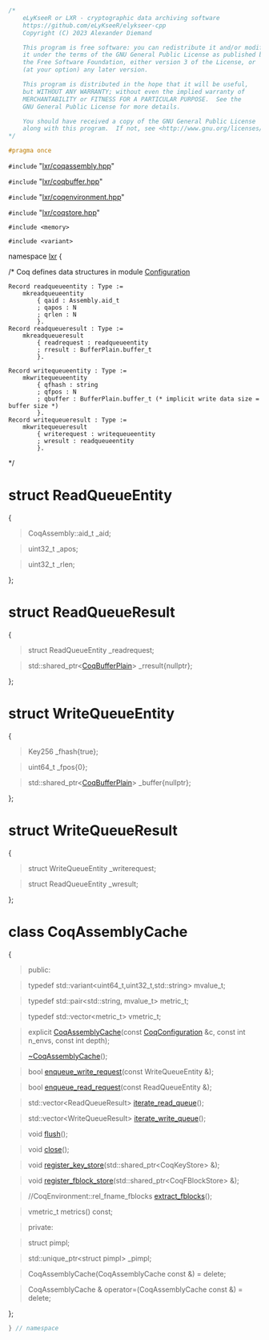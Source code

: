 ```cpp

/*
    eLyKseeR or LXR - cryptographic data archiving software
    https://github.com/eLyKseeR/elykseer-cpp
    Copyright (C) 2023 Alexander Diemand

    This program is free software: you can redistribute it and/or modify
    it under the terms of the GNU General Public License as published by
    the Free Software Foundation, either version 3 of the License, or
    (at your option) any later version.

    This program is distributed in the hope that it will be useful,
    but WITHOUT ANY WARRANTY; without even the implied warranty of
    MERCHANTABILITY or FITNESS FOR A PARTICULAR PURPOSE.  See the
    GNU General Public License for more details.

    You should have received a copy of the GNU General Public License
    along with this program.  If not, see <http://www.gnu.org/licenses/>.
*/

#pragma once
```

`#include` "[lxr/coqassembly.hpp](coqassembly.hpp.md)"

`#include` "[lxr/coqbuffer.hpp](coqbuffer.hpp.md)"

`#include` "[lxr/coqenvironment.hpp](coqenvironment.hpp.md)"

`#include` "[lxr/coqstore.hpp](coqstore.hpp.md)"

`#include <memory>`

`#include <variant>`


namespace [lxr](namespace.list) {

/*
Coq defines data structures in module [Configuration](https://github.com/eLyKseeR/elykseer-ml/blob/main/theories/Configuration.v)
```coq
Record readqueueentity : Type :=
    mkreadqueueentity
        { qaid : Assembly.aid_t
        ; qapos : N
        ; qrlen : N
        }.
Record readqueueresult : Type :=
    mkreadqueueresult
        { readrequest : readqueueentity
        ; rresult : BufferPlain.buffer_t
        }.

Record writequeueentity : Type :=
    mkwritequeueentity
        { qfhash : string
        ; qfpos : N
        ; qbuffer : BufferPlain.buffer_t (* implicit write data size = buffer size *)
        }.
Record writequeueresult : Type :=
    mkwritequeueresult
        { writerequest : writequeueentity
        ; wresult : readqueueentity
        }.
```
*/

# struct ReadQueueEntity

{

>CoqAssembly::aid_t _aid;

>uint32_t _apos;

>uint32_t _rlen;

};

# struct ReadQueueResult

{

>struct ReadQueueEntity _readrequest;

>std::shared_ptr&lt;[CoqBufferPlain](coqbuffer.hpp.md)&gt; _rresult{nullptr};

};

# struct WriteQueueEntity

{

>Key256 _fhash{true};

>uint64_t _fpos{0};

>std::shared_ptr&lt;[CoqBufferPlain](coqbuffer.hpp.md)&gt; _buffer{nullptr};

};

# struct WriteQueueResult

{

>struct WriteQueueEntity _writerequest;

>struct ReadQueueEntity _wresult;

};


# class CoqAssemblyCache

{

> public:

>typedef std::variant&lt;uint64_t,uint32_t,std::string&gt; mvalue_t;

>typedef std::pair&lt;std::string, mvalue_t&gt; metric_t;

>typedef std::vector&lt;metric_t&gt; vmetric_t;

>explicit [CoqAssemblyCache](coqassemblycache_ctor.cpp.md)(const [CoqConfiguration](coqconfiguration.hpp.md) &c, const int n_envs, const int depth);

>[~CoqAssemblyCache](coqassemblycache_ctor.cpp.md)();

>bool [enqueue_write_request](coqassemblycache_functions.cpp.md)(const WriteQueueEntity &);

>bool [enqueue_read_request](coqassemblycache_functions.cpp.md)(const ReadQueueEntity &);

>std::vector&lt;ReadQueueResult&gt; [iterate_read_queue](coqassemblycache_functions.cpp.md)();

>std::vector&lt;WriteQueueResult&gt; [iterate_write_queue](coqassemblycache_functions.cpp.md)();

>void [flush](coqassemblycache_functions.cpp.md)();

>void [close](coqassemblycache_functions.cpp.md)();

>void [register_key_store](coqassemblycache_functions.cpp.md)(std::shared_ptr&lt;CoqKeyStore&gt; &);

>void [register_fblock_store](coqassemblycache_functions.cpp.md)(std::shared_ptr&lt;CoqFBlockStore&gt; &);

>//CoqEnvironment::rel_fname_fblocks [extract_fblocks](coqassemblycache_functions.cpp.md)();

>vmetric_t metrics() const;

> private:

>struct pimpl;

>std::unique_ptr&lt;struct pimpl&gt; _pimpl;

>CoqAssemblyCache(CoqAssemblyCache const &) = delete;

>CoqAssemblyCache & operator=(CoqAssemblyCache const &) = delete;

};

```cpp
} // namespace
```
